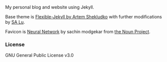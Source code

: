 My personal blog and website using Jekyll.

Base theme is [Flexible-Jekyll by Artem Shekludko](https://github.com/artemsheludko/flexible-jekyll) with further modifications by [SA Lu](https://github.com/shaoanlu).

Favicon is [Neural Network](https://thenounproject.com/term/neural-network/1503825/) by sachin modgekar from [the Noun Project](thenounproject.com).

### License

GNU General Public License v3.0
